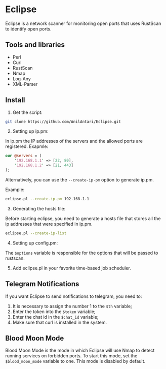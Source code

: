 # Eclipse

Eclipse is a network scanner for monitoring open ports that uses RustScan to identify open ports.

## Tools and libraries
* Perl
* Curl
* RustScan
* Nmap
* Log-Any
* XML-Parser

## Install

1. Get the script:

```bash
git clone https://github.com/AnilAntari/Eclipse.git
```

2. Setting up ip.pm:

In ip.pm the IP addresses of the servers and the allowed ports are registered.
Exapmle:

```perl
our @servers = (
    '192.168.1.1' => [22, 80],
    '192.168.1.2' => [21, 443]
);
```

Alternatively, you can use the `--create-ip-pm` option to generate ip.pm.

Example:
```bash
eclipse.pl --create-ip-pm 192.168.1.1
```

3. Generating the hosts file:

Before starting eclipse, you need to generate a hosts file that stores all the ip addresses that were specified in ip.pm.

```bash
eclipse.pl --create-ip-list
```

4. Setting up config.pm:

The `$options` variable is responsible for the options that will be passed to rustscan.

5. Add eclipse.pl in your favorite time-based job scheduler.

## Telegram Notifications
If you want Eclipse to send notifications to telegram, you need to:
1. It is necessary to assign the number 1 to the `$th` variable;
2. Enter the token into the `$token` variable;
3. Enter the chat id in the `$chat_id` variable;
4. Make sure that curl is installed in the system.

## Blood Moon Mode
Blood Moon Mode is the mode in which Eclipse will use Nmap to detect running services on forbidden ports.
To start this mode, set the `$blood_moon_mode` variable to one.
This mode is disabled by default.
